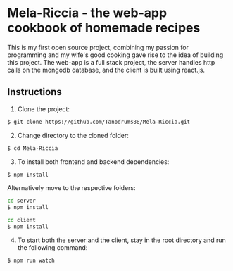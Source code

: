 # Mela-Riccia - the web-app cookbook of homemade recipes

This is my first open source project, combining my passion for programming and
my wife's good cooking gave rise to the idea of ​​building this project. The
web-app is a full stack project, the server handles http calls on the mongodb
database, and the client is built using react.js.

## Instructions

1. Clone the project:

```bash
$ git clone https://github.com/Tanodrums88/Mela-Riccia.git
```

2. Change directory to the cloned folder:

```bash
$ cd Mela-Riccia
```

3. To install both frontend and backend dependencies:

```bash
$ npm install
```

Alternatively move to the respective folders:

```bash
cd server
$ npm install

cd client
$ npm install
```

4. To start both the server and the client, stay in the root directory and run
   the following command:

```bash
$ npm run watch
```
